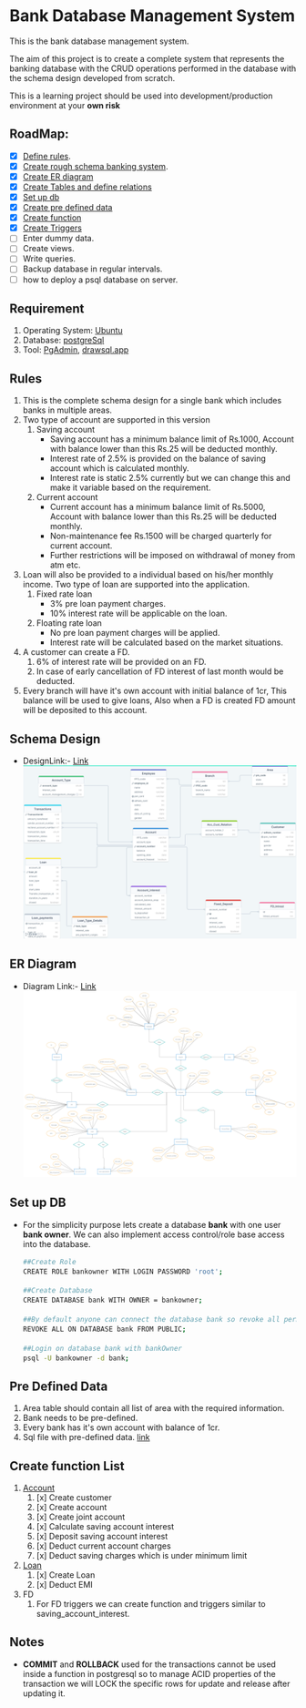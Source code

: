 # Bank Database Management System
This is the bank database management system.

The aim of this project is to create a complete system that represents the banking database with the CRUD operations performed in the database with the schema design developed from scratch.

This is a learning project should be used into development/production environment at your **own risk** 

## RoadMap:

- [x] [Define rules](#rules).
- [x] [Create rough schema banking system](#schema-design).
- [x] [Create ER diagram](#er-diagram)
- [x] [Create Tables and define relations](./Schema/tables.sql)
- [x] [Set up db](#set-up-db)
- [x] [Create pre defined data](#pre-defined-data)
- [x] [Create function](#create-function-list)
- [x] [Create Triggers](./Triggers/Trigger.md)
- [ ] Enter dummy data.
- [ ] Create views.
- [ ] Write queries.
- [ ] Backup database in regular intervals.
- [ ] how to deploy a psql database on server.

## Requirement  
1. Operating System: [Ubuntu](https://ubuntu.com/)
2. Database: [postgreSql](https://www.postgresql.org/docs/current/app-psql.html)
3. Tool: [PgAdmin](https://www.pgadmin.org/), [drawsql.app](https://drawsql.app/)

## Rules 

1. This is the complete schema design for a single bank which includes banks in multiple areas.
2. Two type of account are supported in this version
    1. Saving account
        - Saving account has a minimum balance limit of Rs.1000, Account with balance lower than this Rs.25 will be deducted monthly.
        - Interest rate of 2.5% is provided on the balance of saving account which is calculated monthly.
        - Interest rate is static 2.5% currently but we can change this and make it variable based on the requirement.  
    2. Current account
        - Current account has a minimum balance limit of Rs.5000, Account with balance lower than this Rs.25 will be deducted monthly.
        - Non-maintenance fee Rs.1500 will be charged quarterly for current account.
        - Further restrictions will be imposed on withdrawal of money from atm etc.
3. Loan will also be provided to a individual based on his/her monthly income. Two type of loan are supported into the application.
    1. Fixed rate loan
        - 3% pre loan payment charges.
        - 10% interest rate will be applicable on the loan.  
    2. Floating rate loan
        - No pre loan payment charges will be applied.
        - Interest rate will be calculated based on the market situations.
4. A customer can create a FD.
    1. 6% of interest rate will be provided on an FD.
    2. In case of early cancellation of FD interest of last month would be deducted.
5. Every branch will have it's own account with initial balance of 1cr, This balance will be used to give loans, Also when a FD is created FD amount will be deposited to this account.
    
## Schema Design
- DesignLink:- [Link](https://drawsql.app/teams/badrik-team/diagrams/banking)
![SchemaDesign](./SchemaDesign/schema-design.png)

## ER Diagram
- Diagram Link:- [Link](https://app.creately.com/d/ZfTP84sSsvS/view)
![ER Diagram](./SchemaDesign/ER-Diagram.jpg)

## Set up DB
- For the simplicity purpose lets create a database **bank** with one user **bank owner**. We can also implement access control/role base access into the database.

    ```sh
    ##Create Role
    CREATE ROLE bankowner WITH LOGIN PASSWORD 'root';

    ##Create Database
    CREATE DATABASE bank WITH OWNER = bankowner;

    ##By default anyone can connect the database bank so revoke all permissions from public.    
    REVOKE ALL ON DATABASE bank FROM PUBLIC;

    ##Login on database bank with bankOwner
    psql -U bankowner -d bank;
    ```
## Pre Defined Data
1. Area table should contain all list of area with the required information.
2. Bank needs to be pre-defined.
3. Every bank has it's own account with balance of 1cr.
4. Sql file with pre-defined data. [link](./Query/preDefinedData.sql)


## Create function List

1. [Account](./Functions/accounts/)
    1. [x] Create customer
    2. [x] Create account
    3. [x] Create joint account
    4. [x] Calculate saving account interest
    5. [x] Deposit saving account interest
    6. [x] Deduct current account charges
    7. [x] Deduct saving charges which is under minimum limit
2. [Loan](./Functions/loans/loan.md)
    1. [x] Create Loan
    2. [x] Deduct EMI
3. FD
    1. For FD triggers we can create function and triggers similar to saving_account_interest.

## Notes
- **COMMIT** and **ROLLBACK** used for the transactions cannot be used inside a function in postgresql so to manage ACID properties of the transaction we will LOCK the specific rows for update and release after updating it.